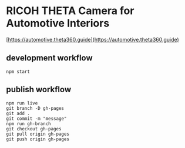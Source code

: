 # RICOH THETA Camera for Automotive Interiors

[https://automotive.theta360.guide](https://automotive.theta360.guide)

## development workflow

`npm start`

## publish workflow

```text
npm run live
git branch -D gh-pages
git add .
git commit -m "message"
npm run gh-branch
git checkout gh-pages
git pull origin gh-pages
git push origin gh-pages
```
